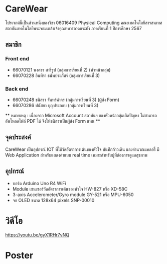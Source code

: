 # CareWear
โปรเจกต์นี้เป็นส่วนหนึ่งของวิชา 06016409 Physical Computing 
คณะเทคโนโลยีสารสนเทศ สถาบันเทคโนโลยีพระจอมเกล้าเจ้าคุณทหารลาดกระบัง ภาคเรียนที่ 1 ปีการศึกษา 2567

## สมาชิก

### Front end
- 66070121 พงศธร สารีรูป (กลุ่มการเรียนที่ 2) (หัวหน้ากลุ่ม)
- 66070228 อินทิรา ธนัพประภัศร์ (กลุ่มการเรียนที่ 3)

### Back end
- 66070248 ชนิสรา จันทร์คำจร (กลุ่มการเรียนที่ 3) (ผู้ส่ง Form)
- 66070286 ปนัสยา บุญประกอบ (กลุ่มการเรียนที่ 3)

** หมายเหตุ : เนื่องจาก Microsoft Account สถาบันฯ ของหัวหน้ากลุ่มเกิดปัญหา ไม่สามารถอัพโหลดไฟล์ PDF ได้ จึงให้ชนิสราเป็นผู้ส่ง Form แทน **

## จุดประสงค์
CareWear เป็นอุปกรณ์ IOT ที่ใช้วัดอัตราการเต้นของหัวใจ บันทึกก้าวเดิน และคำนวณแคลอรี่ มี Web Application สำหรับแสดงค่าแบบ real time เหมาะสำหรับผู้ที่ต้องการดูแลสุขภาพ

## อุปกรณ์
- บอร์ด Arduino Uno R4 WiFi
- Module เซนเซอร์วัดอัตราการเต้นของหัวใจ HW-827 หรือ XD-58C
- 3-axis Accelerometer/Gyro module GY-521 หรือ MPU-6050
- จอ OLED ขนาด 128x64 pixels SNP-00010

# วิดีโอ
https://youtu.be/gyX1RHr7vNQ

# Poster

